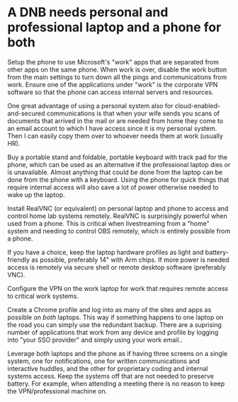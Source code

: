 # A DNB needs personal and professional laptop and a phone for both

Setup the phone to use Microsoft's "work" apps that are separated from other apps on the same phone. When work is over, disable the work button from the main settings to turn down all the pings and communications from work. Ensure one of the applications under "work" is the corporate VPN software so that the phone can access internal servers and resources.

One great advantage of using a personal system also for cloud-enabled-and-secured communications is that when your wife sends you scans of documents that arrived in the mail or are needed from home they come to an email account to which I have access since it is my personal system. Then I can easily copy them over to whoever needs them at work (usually HR).

Buy a portable stand and foldable, portable keyboard with track pad for the phone, which can be used as an alternative if the professional laptop dies or is unavailable. Almost anything that could be done from the laptop can be done from the phone with a keyboard. Using the phone for quick things that require internal access will also save a lot of power otherwise needed to wake up the laptop.

Install RealVNC (or equivalent) on personal laptop and  phone to access and control home lab systems remotely. RealVNC is surprisingly powerful when used from a phone. This is critical when livestreaming from a "home" system and needing to control OBS remotely, which is entirely possible from a phone.

If you have a choice, keep the laptop hardware profiles as light and battery-friendly as possible, preferably 14" with Arm chips. If more power is needed access is remotely via secure shell or remote desktop software (preferably VNC).

Configure the VPN on the work laptop for work that requires remote access to critical work systems.

Create a Chrome profile and log into as many of the sites and apps as possible on *both* laptops. This way if something happens to one laptop on the road you can simply use the redundant backup. There are a suprising number of applications that work from any device and profile by logging into "your SSO provider" and simply using your work email..

Leverage both laptops and the phone as if having three screens on a single system, one for notifications, one for written communications and interactive huddles, and the other for proprietary coding and internal systems access. Keep the systems off that are not needed to preserve battery. For example, when attending a meeting there is no reason to keep the VPN/professional machine on.
